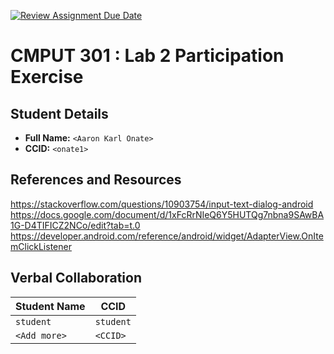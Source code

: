 [![Review Assignment Due Date](https://classroom.github.com/assets/deadline-readme-button-22041afd0340ce965d47ae6ef1cefeee28c7c493a6346c4f15d667ab976d596c.svg)](https://classroom.github.com/a/4btn9xaF)

# CMPUT 301 : Lab 2 Participation Exercise

## Student Details

- **Full Name:** `<Aaron Karl Onate>`
- **CCID:** `<onate1>`

## References and Resources

https://stackoverflow.com/questions/10903754/input-text-dialog-android
https://docs.google.com/document/d/1xFcRrNIeQ6Y5HUTQg7nbna9SAwBA1G-D4TIFICZ2NCo/edit?tab=t.0
https://developer.android.com/reference/android/widget/AdapterView.OnItemClickListener

## Verbal Collaboration

| Student Name | CCID      |
| ------------ | --------- |
| `student`    | `student` |
| `<Add more>` | `<CCID>`  |
